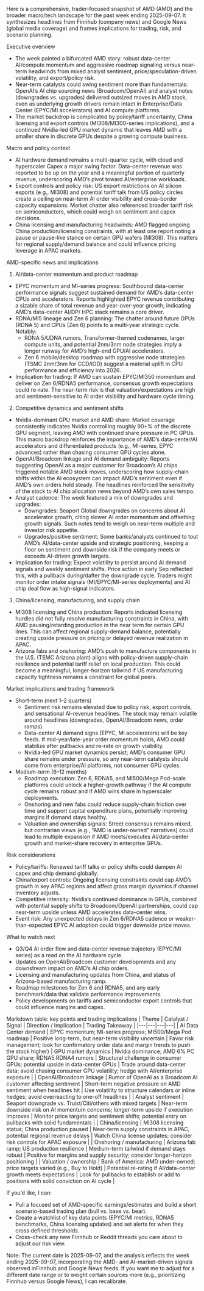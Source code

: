 Here is a comprehensive, trader-focused snapshot of AMD (AMD) and the broader macro/tech landscape for the past week ending 2025-09-07. It synthesizes headlines from Finnhub (company news) and Google News (global media coverage) and frames implications for trading, risk, and scenario planning.

Executive overview
- The week painted a bifurcated AMD story: robust data-center AI/compute momentum and aggressive roadmap signaling versus near-term headwinds from mixed analyst sentiment, price/speculation-driven volatility, and export/policy risk.
- Near-term catalysts could swing sentiment more than fundamentals: OpenAI’s AI chip sourcing news (Broadcom/OpenAI) and analyst notes (downgrades vs. upgrades) delivered outsized moves in AMD stock, even as underlying growth drivers remain intact in Enterprise/Data Center (EPYC/MI accelerators) and AI compute platforms.
- The market backdrop is complicated by policy/tariff uncertainty, China licensing and export controls (MI308/MI300-series implications), and a continued Nvidia-led GPU market dynamic that leaves AMD with a smaller share in discrete GPUs despite a growing compute business.

Macro and policy context
- AI hardware demand remains a multi-quarter cycle, with cloud and hyperscaler Capex a major swing factor. Data-center revenue was reported to be up on the year and a meaningful portion of quarterly revenue, underscoring AMD’s pivot toward AI/enterprise workloads.
- Export controls and policy risk: US export restrictions on AI silicon exports (e.g., MI308) and potential tariff talk from US policy circles create a ceiling on near-term AI order visibility and cross-border capacity expansions. Market chatter also referenced broader tariff risk on semiconductors, which could weigh on sentiment and capex decisions.
- China licensing and manufacturing headwinds: AMD flagged ongoing China production/licensing constraints, with at least one report noting a pause or pause-like stance on certain GPU wafers (MI308). This matters for regional supply/demand balance and could influence pricing leverage in APAC markets.

AMD-specific news and implications
1) AI/data-center momentum and product roadmap
- EPYC momentum and MI-series progress: Southbound data-center performance signals suggest sustained demand for AMD’s data-center CPUs and accelerators. Reports highlighted EPYC revenue contributing a sizable share of total revenue and year-over-year growth, indicating AMD’s data-center AI/DP/ HPC stack remains a core driver.
- RDNA/MI5 lineage and Zen 6 planning: The chatter around future GPUs (RDNA 5) and CPUs (Zen 6) points to a multi-year strategic cycle. Notably:
  - RDNA 5/UDNA rumors, Transformer-themed codenames, larger compute units, and potential 2nm/3nm node strategies imply a longer runway for AMD’s high-end GPU/AI accelerators.
  - Zen 6 mobile/desktop roadmap with aggressive node strategies (TSMC 2nm/3nm for CCD/IOD) suggest a material uplift in CPU performance and efficiency into 2026.
- Implication for trading: If AMD can sustain EPYC/MI350 momentum and deliver on Zen 6/RDNA5 performance, consensus growth expectations could re-rate. The near-term risk is that valuation/expectations are high and sentiment-sensitive to AI order visibility and hardware cycle timing.

2) Competitive dynamics and sentiment shifts
- Nvidia-dominant GPU market and AMD share: Market coverage consistently indicates Nvidia controlling roughly 90+% of the discrete GPU segment, leaving AMD with continued share pressure in PC GPUs. This macro backdrop reinforces the importance of AMD’s data-center/AI accelerators and differentiated products (e.g., MI-series, EPYC advances) rather than chasing consumer GPU cycles alone.
- OpenAI/Broadcom linkage and AI demand ambiguity: Reports suggesting OpenAI as a major customer for Broadcom’s AI chips triggered notable AMD stock moves, underscoring how supply-chain shifts within the AI ecosystem can impact AMD’s sentiment even if AMD’s own orders hold steady. The headlines reinforced the sensitivity of the stock to AI chip allocation news beyond AMD’s own sales tempo.
- Analyst cadence: The week featured a mix of downgrades and upgrades:
  - Downgrades: Seaport Global downgrades on concerns about AI accelerator growth, citing slower AI order momentum and offsetting growth signals. Such notes tend to weigh on near-term multiple and investor risk appetite.
  - Upgrades/positive sentiment: Some banks/analysts continued to tout AMD’s AI/data-center upside and strategic positioning, keeping a floor on sentiment and downside risk if the company meets or exceeds AI-driven growth targets.
- Implication for trading: Expect volatility to persist around AI demand signals and weekly sentiment shifts. Price action in early Sep reflected this, with a pullback during/dafter the downgrade cycle. Traders might monitor order intake signals (MI/EPYC/MI-series deployments) and AI chip deal flow as high-signal indicators.

3) China/licensing, manufacturing, and supply chain
- MI308 licensing and China production: Reports indicated licensing hurdles did not fully resolve manufacturing constraints in China, with AMD pausing/retarding production in the near term for certain GPU lines. This can affect regional supply-demand balance, potentially creating upside pressure on pricing or delayed revenue realization in APAC.
- Arizona fabs and onshoring: AMD’s push to manufacture components in the U.S. (TSMC Arizona plant) aligns with policy-driven supply-chain resilience and potential tariff relief on local production. This could become a meaningful, longer-horizon tailwind if US manufacturing capacity tightness remains a constraint for global peers.

Market implications and trading framework
- Short-term (next 1–2 quarters)
  - Sentiment risk remains elevated due to policy risk, export controls, and sensational AI-revenue headlines. The stock may remain volatile around headlines (downgrades, OpenAI/Broadcom news, order ramps).
  - Data-center AI demand signs (EPYC, MI accelerators) will be key feeds. If mid-year/late-year order momentum holds, AMD could stabilize after pullbacks and re-rate on growth visibility.
  - Nvidia-led GPU market dynamics persist; AMD’s consumer GPU share remains under pressure, so any near-term catalysts should come from enterprise/AI platforms, not consumer GPU cycles.
- Medium-term (6–12 months)
  - Roadmap execution: Zen 6, RDNA5, and MI500/Mega Pod-scale platforms could unlock a higher-growth pathway if the AI compute cycle remains robust and if AMD wins share in hyperscaler deployments.
  - Onshoring and new fabs could reduce supply-chain friction over time and support capital expenditure plans, potentially improving margins if demand stays healthy.
  - Valuation and ownership signals: Street consensus remains mixed, but contrarian views (e.g., “AMD is under-owned” narratives) could lead to multiple expansion if AMD meets/executes AI/data-center growth and market-share recovery in enterprise GPUs.

Risk considerations
- Policy/tariffs: Renewed tariff talks or policy shifts could dampen AI capex and chip demand globally.
- China/export controls: Ongoing licensing constraints could cap AMD’s growth in key APAC regions and affect gross margin dynamics if channel inventory adjusts.
- Competitive intensity: Nvidia’s continued dominance in GPUs, combined with potential supply shifts to Broadcom/OpenAI partnerships, could cap near-term upside unless AMD accelerates data-center wins.
- Event risk: Any unexpected delays in Zen 6/RDNA5 cadence or weaker-than-expected EPYC AI adoption could trigger downside price moves.

What to watch next
- Q3/Q4 AI order flow and data-center revenue trajectory (EPYC/MI series) as a read on the AI hardware cycle.
- Updates on OpenAI/Broadcom customer developments and any downstream impact on AMD’s AI chip orders.
- Licensing and manufacturing updates from China, and status of Arizona-based manufacturing ramp.
- Roadmap milestones for Zen 6 and RDNA5, and any early benchmark/data that validate performance improvements.
- Policy developments on tariffs and semiconductor export controls that could influence margins and capex.

Markdown table: key points and trading implications
| Theme | Catalyst / Signal | Direction / Implication | Trading Takeaway |
|---|---|---|---|
| AI Data Center demand | EPYC momentum; MI-series progress; MI500/Mega Pod roadmap | Positive long-term, but near-term visibility uncertain | Favor risk management; look for confirmatory order data and margin trends to push the stock higher}
| GPU market dynamics | Nvidia dominance; AMD 6% PC GPU share; RDNA5 RDNA4 rumors | Structural challenge in consumer GPUs; potential upside in data-center GPUs | Trade around data-center data; avoid chasing consumer GPU volatility; hedge with AI/enterprise exposure |
| OpenAI/Broadcom linkage | Rumor of OpenAI as a Broadcom AI customer affecting sentiment | Short-term negative pressure on AMD sentiment when headlines hit | Use volatility to structure calendars or inline hedges; avoid overreacting to one-off headlines |
| Analyst sentiment | Seaport downgrade vs. Truist/Citi/others with mixed targets | Near-term downside risk on AI momentum concerns; longer-term upside if execution improves | Monitor price targets and sentiment shifts; potential entry on pullbacks with solid fundamentals |
| China/licensing | MI308 licensing status; China production paused | Near-term supply constraints in APAC, potential regional revenue delays | Watch China license updates; consider risk controls for APAC exposure |
| Onshoring / manufacturing | Arizona fab ramp; US production resilience | Medium-term tailwind if demand stays robust | Positive for margins and supply security; consider longer-horizon positioning |
| Valuation / ownership | Bank of America: AMD under-owned; price targets varied (e.g., Buy to Hold) | Potential re-rating if AI/data-center growth meets expectations | Look for pullbacks to establish or add to positions with solid conviction on AI cycle |

If you’d like, I can:
- Pull a focused set of AMD-specific earnings/estimates and build a short scenario-based trading plan (bull vs. base vs. bear).
- Create a watchlist of key data points (EPYC/MI metrics, RDNA5 benchmarks, China licensing updates) and set alerts for when they cross defined thresholds.
- Cross-check any new Finnhub or Reddit threads you care about to adjust our risk view.

Note: The current date is 2025-09-07, and the analysis reflects the week ending 2025-09-07, incorporating the AMD- and AI-market-driven signals observed inFinnhub and Google News feeds. If you want me to adjust for a different date range or to weight certain sources more (e.g., prioritizing Finnhub versus Google News), I can recalibrate.